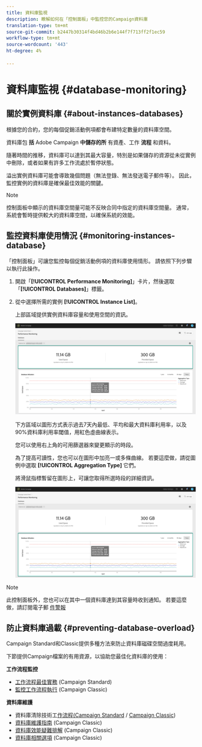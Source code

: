 ```yaml
---
title: 資料庫監視
description: 瞭解如何在「控制面板」中監控您的Campaign資料庫
translation-type: tm+mt
source-git-commit: b2447b30314f4bd46b2b6e144f7f713ff2f1ec59
workflow-type: tm+mt
source-wordcount: '443'
ht-degree: 4%

---
```



# 資料庫監視 {#database-monitoring}

## 關於實例資料庫 {#about-instances-databases}

根據您的合約，您的每個促銷活動例項都會布建特定數量的資料庫空間。

資料庫包 **括** Adobe Campaign **中儲存的所** 有資產、工作 **流程** 和資料。

隨著時間的推移，資料庫可以達到其最大容量，特別是如果儲存的資源從未從實例中刪除，或者如果有許多工作流處於暫停狀態。

溢出實例資料庫可能會導致幾個問題（無法登錄、無法發送電子郵件等）。 因此，監控實例的資料庫是確保最佳效能的關鍵。

>[!NOTE]
>
>控制面板中顯示的資料庫空間量可能不反映合同中指定的資料庫空間量。 通常，系統會暫時提供較大的資料庫空間，以確保系統的效能。

## 監控資料庫使用情況 {#monitoring-instances-database}

「控制面板」可讓您監控每個促銷活動例項的資料庫使用情形。 請依照下列步驟以執行此操作。

1. 開啟「**[!UICONTROL Performance Monitoring]**」卡片，然後選取「**[!UICONTROL Databases]**」標籤。

1. 從中選擇所需的實例 **[!UICONTROL Instance List]**。

   上部區域提供實例資料庫容量和使用空間的資訊。

   ![](assets/databases_dashboard.png)

   下方區域以圖形方式表示過去7天內最低、平均和最大資料庫利用率，以及90%資料庫利用率閾值，用紅色虛曲線表示。

   您可以使用右上角的可用篩選器來變更顯示的時段。

   為了提高可讀性，您也可以在圖形中加亮一或多條曲線。 若要這麼做，請從圖例中選取 **[!UICONTROL Aggregation Type]** 它們。

   將滑鼠指標暫留在圖形上，可讓您取得所選時段的詳細資訊。

   ![](assets/databases_dashboard_detail.png)

>[!NOTE]
>
>此控制面板外，您也可以在其中一個資料庫達到其容量時收到通知。 若要這麼做，請訂閱電子郵 [件警報](../../performance-monitoring/using/email-alerting.md)

## 防止資料庫過載 {#preventing-database-overload}

Campaign Standard和Classic提供多種方法來防止資料庫磁碟空間過度耗用。

下節提供Campaign檔案的有用資源，以協助您最佳化資料庫的使用：

**工作流程監控**

* [工作流程最佳實務](https://docs.adobe.com/content/help/en/campaign-standard/using/managing-processes-and-data/workflow-general-operation/best-practices-workflows.html) (Campaign Standard)
* [監控工作流程執行](https://docs.adobe.com/help/en/campaign-classic/using/automating-with-workflows/monitoring-workflows/monitoring-workflow-execution.html) (Campaign Classic)

**資料庫維護**

* 資料庫清除技術工[作流程(Campaign Standard](https://docs.adobe.com/help/en/campaign-standard/using/administrating/application-settings/technical-workflows.html#list-of-technical-workflows) / [Campaign Classic](https://docs.adobe.com/help/en/campaign-classic/using/monitoring-campaign-classic/data-processing/database-cleanup-workflow.html))
* [資料庫維護指南](https://docs.adobe.com/content/help/en/campaign-classic/using/monitoring-campaign-classic/database-maintenance/recommendations.html) (Campaign Classic)
* [資料庫效能疑難排解](https://docs.adobe.com/content/help/en/campaign-classic/using/monitoring-campaign-classic/troubleshooting/database-performances.html) (Campaign Classic)
* [資料庫相關選項](https://docs.adobe.com/help/en/campaign-classic/using/installing-campaign-classic/appendices/configuring-campaign-options.html#database) (Campaign Classic)
